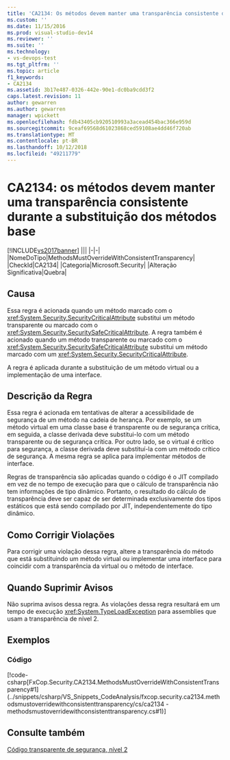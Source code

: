 ```yaml
---
title: 'CA2134: Os métodos devem manter uma transparência consistente durante a substituição de métodos de base | Microsoft Docs'
ms.custom: ''
ms.date: 11/15/2016
ms.prod: visual-studio-dev14
ms.reviewer: ''
ms.suite: ''
ms.technology:
- vs-devops-test
ms.tgt_pltfrm: ''
ms.topic: article
f1_keywords:
- CA2134
ms.assetid: 3b17e487-0326-442e-90e1-dc0ba9cdd3f2
caps.latest.revision: 11
author: gewarren
ms.author: gewarren
manager: wpickett
ms.openlocfilehash: fdb43405cb920510993a3acead454bac366e959d
ms.sourcegitcommit: 9ceaf69568d61023868ced59108ae4dd46f720ab
ms.translationtype: MT
ms.contentlocale: pt-BR
ms.lasthandoff: 10/12/2018
ms.locfileid: "49211779"
---
```

# <a name="ca2134-methods-must-keep-consistent-transparency-when-overriding-base-methods"></a>CA2134: os métodos devem manter uma transparência consistente durante a substituição dos métodos base
[!INCLUDE[vs2017banner](../includes/vs2017banner.md)]
|||
|-|-|
|NomeDoTipo|MethodsMustOverrideWithConsistentTransparency|
|CheckId|CA2134|
|Categoria|Microsoft.Security|
|Alteração Significativa|Quebra|

## <a name="cause"></a>Causa
 Essa regra é acionada quando um método marcado com o <xref:System.Security.SecurityCriticalAttribute> substitui um método transparente ou marcado com o <xref:System.Security.SecuritySafeCriticalAttribute>. A regra também é acionado quando um método transparente ou marcado com o <xref:System.Security.SecuritySafeCriticalAttribute> substitui um método marcado com um <xref:System.Security.SecurityCriticalAttribute>.

 A regra é aplicada durante a substituição de um método virtual ou a implementação de uma interface.

## <a name="rule-description"></a>Descrição da Regra
 Essa regra é acionada em tentativas de alterar a acessibilidade de segurança de um método na cadeia de herança. Por exemplo, se um método virtual em uma classe base é transparente ou de segurança crítica, em seguida, a classe derivada deve substitui-lo com um método transparente ou de segurança crítica. Por outro lado, se o virtual é crítico para segurança, a classe derivada deve substituí-la com um método crítico de segurança. A mesma regra se aplica para implementar métodos de interface.

 Regras de transparência são aplicadas quando o código é o JIT compilado em vez de no tempo de execução para que o cálculo de transparência não tem informações de tipo dinâmico. Portanto, o resultado do cálculo de transparência deve ser capaz de ser determinada exclusivamente dos tipos estáticos que está sendo compilado por JIT, independentemente do tipo dinâmico.

## <a name="how-to-fix-violations"></a>Como Corrigir Violações
 Para corrigir uma violação dessa regra, altere a transparência do método que está substituindo um método virtual ou implementar uma interface para coincidir com a transparência da virtual ou o método de interface.

## <a name="when-to-suppress-warnings"></a>Quando Suprimir Avisos
 Não suprima avisos dessa regra. As violações dessa regra resultará em um tempo de execução <xref:System.TypeLoadException> para assemblies que usam a transparência de nível 2.

## <a name="examples"></a>Exemplos

### <a name="code"></a>Código
 [!code-csharp[FxCop.Security.CA2134.MethodsMustOverrideWithConsistentTransparency#1](../snippets/csharp/VS_Snippets_CodeAnalysis/fxcop.security.ca2134.methodsmustoverridewithconsistenttransparency/cs/ca2134 - methodsmustoverridewithconsistenttransparency.cs#1)]

## <a name="see-also"></a>Consulte também
 [Código transparente de segurança, nível 2](http://msdn.microsoft.com/library/4d05610a-0da6-4f08-acea-d54c9d6143c0)



